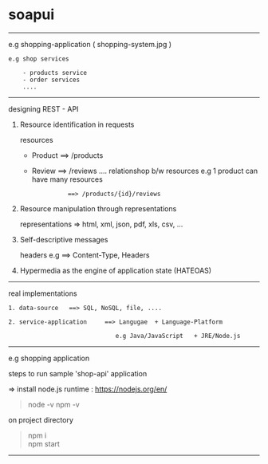 # soapui

---------------------------------------------------------------------------------

 e.g shopping-application  ( shopping-system.jpg )

    e.g shop services   

        - products service
        - order services
        ....

---------------------------------------------------------------------------------

designing REST - API

1. Resource identification in requests

    resources

    - Product       ==> /products
    - Review        ==> /reviews
    ....
    relationshop b/w resources e.g 1 product can have many resources

                    ==> /products/{id}/reviews

2. Resource manipulation through representations     
       
    
    representations => html, xml, json, pdf, xls, csv, ...


3. Self-descriptive messages

    headers e.g  ==> Content-Type, Headers

4. Hypermedia as the engine of application state (HATEOAS)


---------------------------------------------------------------------------------        

real implementations

    1. data-source   ==> SQL, NoSQL, file, ....

    2. service-application     ==> Langugae  + Language-Platform

                                  e.g Java/JavaScript   + JRE/Node.js


--------------------------------------------------------------------------------- 

 e.g shopping application

 steps to run sample 'shop-api' application


  => install node.js runtime : https://nodejs.org/en/

  > node -v
  > npm -v

  on project directory

  > npm i    
  > npm start

  ---------------------------------------------------





